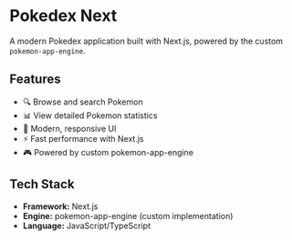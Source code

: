 # Pokedex Next

A modern Pokedex application built with Next.js, powered by the custom `pokemon-app-engine`.

## Features

- 🔍 Browse and search Pokemon
- 📊 View detailed Pokemon statistics
- 🎨 Modern, responsive UI
- ⚡ Fast performance with Next.js
- 🎮 Powered by custom pokemon-app-engine

## Tech Stack

- **Framework:** Next.js
- **Engine:** pokemon-app-engine (custom implementation)
- **Language:** JavaScript/TypeScript
